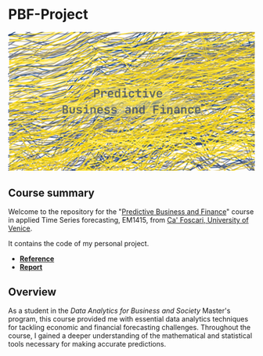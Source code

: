 # PBF-Project

![](https://raw.githubusercontent.com/solar-san/PBF-Project/refs/heads/main/docs/figures/PBF-Project_header.png)

## Course summary 

Welcome to the repository for the "[Predictive Business and Finance](https://www.unive.it/data/insegnamento/382722)" course in applied Time Series forecasting, EM1415, from [Ca' Foscari, University of Venice](https://www.unive.it/pag/38967/). 

It contains the code of my personal project.

- [__Reference__](https://robjhyndman.com/papers/forecompijf.pdf)
- [__Report__](https://solar-san.github.io/PBF-Project/PBF-Project_HTML.html)


## Overview

As a student in the _Data Analytics for Business and Society_ Master's program, this course provided me with essential data analytics techniques for tackling economic and financial forecasting challenges. Throughout the course, I gained a deeper understanding of the mathematical and statistical tools necessary for making accurate predictions.
